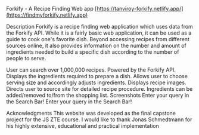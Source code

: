 Forkify - A Recipe Finding Web app 
[https://tanviroy-forkify.netlify.app/](https://findmyforkify.netlify.app)

Description
 Forkify is a recipe finding web application which uses data from the Forkify API. While it is a fairly basic web application, it can be used as a guide to cook one's favorite dish. Beyond accessing recipes from different sources online, it also provides information on the number and amount of ingredients needed to build a specific dish according to the number of people to serve. 


User can search over 1,000,000 recipes.
Powered by the Forkify API.
Displays the ingredients required to prepare a dish.
Allows user to choose serving size and accordingly adjusts ingredients.
Displays recipe images.
Directs user to source site for detailed recipe procedure.
Ingredients can be added/removed to/from the shopping list.
Screenshots
Enter your query in the Search Bar! Enter your query in the Search Bar!



Acknowledgments
This website was developed as the final capstone project for the JS ZTE course.
I would like to thank Jonas Schmedtmann for his highly extensive, educational and practical implementation
